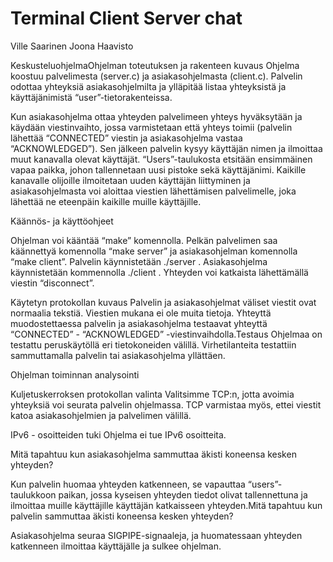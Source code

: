 # Terminal Client Server chat

Ville Saarinen 
Joona Haavisto 

KeskusteluohjelmaOhjelman toteutuksen ja rakenteen kuvaus
Ohjelma koostuu palvelimesta (server.c) ja asiakasohjelmasta (client.c). Palvelin odottaa
yhteyksiä asiakasohjelmilta ja ylläpitää listaa yhteyksistä ja käyttäjänimistä
“user”-tietorakenteissa.

Kun asiakasohjelma ottaa yhteyden palvelimeen yhteys hyväksytään ja käydään
viestinvaihto, jossa varmistetaan että yhteys toimii (palvelin lähettää “CONNECTED” viestin
ja asiakasohjelma vastaa “ACKNOWLEDGED”). Sen jälkeen palvelin kysyy käyttäjän nimen
ja ilmoittaa muut kanavalla olevat käyttäjät. “Users”-taulukosta etsitään ensimmäinen vapaa
paikka, johon tallennetaan uusi pistoke sekä käyttäjänimi. Kaikille kanavalle olijoille
ilmoitetaan uuden käyttäjän liittyminen ja asiakasohjelmasta voi aloittaa viestien
lähettämisen palvelimelle, joka lähettää ne eteenpäin kaikille muille käyttäjille.

Käännös- ja käyttöohjeet

Ohjelman voi kääntää “make” komennolla. Pelkän palvelimen saa käännettyä komennolla
“make server” ja asiakasohjelman komennolla “make client”.
Palvelin käynnistetään ./server <kanavannimi> <portti>.
Asiakasohjelma käynnistetään kommennolla ./client <palvelimen osoite> <portti>. Yhteyden
voi katkaista lähettämällä viestin “disconnect”.

Käytetyn protokollan kuvaus
Palvelin ja asiakasohjelmat väliset viestit ovat normaalia tekstiä. Viestien mukana ei ole
muita tietoja. Yhteyttä muodostettaessa palvelin ja asiakasohjelma testaavat yhteyttä
“CONNECTED” - “ACKNOWLEDGED” -viestinvaihdolla.Testaus
Ohjelmaa on testattu peruskäytöllä eri tietokoneiden välillä. Virhetilanteita testattiin
sammuttamalla palvelin tai asiakasohjelma yllättäen.

Ohjelman toiminnan analysointi

Kuljetuskerroksen protokollan valinta
Valitsimme TCP:n, jotta avoimia yhteyksiä voi seurata palvelin ohjelmassa. TCP varmistaa
myös, ettei viestit katoa asiakasohjelmien ja palvelimen välillä.

IPv6 - osoitteiden tuki
Ohjelma ei tue IPv6 osoitteita.

Mitä tapahtuu kun asiakasohjelma sammuttaa äkisti koneensa kesken
yhteyden?

Kun palvelin huomaa yhteyden katkenneen, se vapauttaa “users”-taulukkoon paikan, jossa
kyseisen yhteyden tiedot olivat tallennettuna ja ilmoittaa muille käyttäjille käyttäjän
katkaisseen yhteyden.Mitä tapahtuu kun palvelin sammuttaa äkisti koneensa kesken
yhteyden?

Asiakasohjelma seuraa SIGPIPE-signaaleja, ja huomatessaan yhteyden katkenneen
ilmoittaa käyttäjälle ja sulkee ohjelman.

